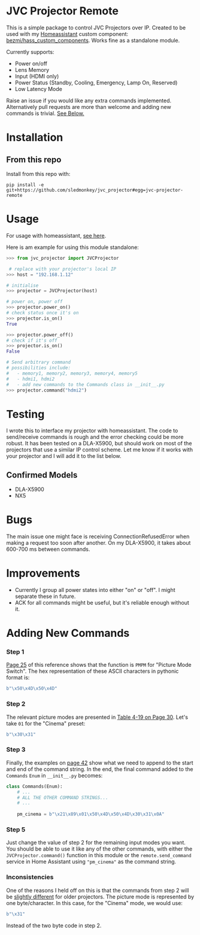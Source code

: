 # JVC Projector Remote

This is a simple package to control JVC Projectors over IP. Created to be used with my [Homeassistant](https://www.home-assistant.io/) custom component: [bezmi/hass_custom_components](https://github.com/bezmi/hass_custom_components/tree/master/custom_components/jvcprojector). Works fine as a standalone module.

Currently supports:
* Power on/off
* Lens Memory
* Input (HDMI only)
* Power Status (Standby, Cooling, Emergency, Lamp On, Reserved)
* Low Latency Mode

Raise an issue if you would like any extra commands implemented. Alternatively pull requests are more than welcome and adding new commands is trivial. [See Below.](#adding-new-commands)

# Installation
## From this repo
Install from this repo with:
~~~
pip install -e git+https://github.com/sledmonkey/jvc_projector#egg=jvc-projector-remote
~~~
# Usage
For usage with homeassistant, [see here](https://github.com/bezmi/hass_custom_components).

Here is am example for using this module standalone:
``` python
>>> from jvc_projector import JVCProjector

 # replace with your projector's local IP
>>> host = "192.168.1.12"

# initialise
>>> projector = JVCProjector(host)

# power on, power off
>>> projector.power_on()
# check status once it's on
>>> projector.is_on()
True

>>> projector.power_off()
# check if it's off
>>> projector.is_on()
False

# Send arbitrary command
# possibilities include:
#   - memory1, memory2, memory3, memory4, memory5
#   - hdmi1, hdmi2
#   - add new commands to the Commands class in __init__.py
>>> projector.command("hdmi2")
```

# Testing
I wrote this to interface my projector with homeassistant. The code to
send/receive commands is rough and the error checking could be more robust. It
has been tested on a DLA-X5900, but should work on most of the projectors
that use a similar IP control scheme. Let me know if it works with your
projector and I will add it to the list below.

## Confirmed Models
* DLA-X5900
* NX5

# Bugs
The main issue one might face is receiving ConnectionRefusedError when making a
request too soon after another. On my DLA-X5900, it takes about 600-700 ms
between commands.

# Improvements
- Currently I group all power states into either "on" or "off". I might separate
  these in future.
- ACK for all commands might be useful, but it's reliable enough without it.

# Adding New Commands
### Step 1
[Page 25](https://www.us.jvc.com/projectors/pdf/2018_ILA-FPJ_Ext_Command_List_v1.2.pdf#page=25) of this reference shows that the function is `PMPM`
 for "Picture Mode Switch". The hex representation of these ASCII characters in pythonic format is:
``` python
b"\x50\x4D\x50\x4D"
```
### Step 2
The relevant picture modes are presented in [Table 4-19 on Page 30](https://www.us.jvc.com/projectors/pdf/2018_ILA-FPJ_Ext_Command_List_v1.2.pdf#page=30). Let's take `01` for the "Cinema" preset:
``` python
b"\x30\x31"
```
### Step 3
Finally, the examples on [page 42](https://www.us.jvc.com/projectors/pdf/2018_ILA-FPJ_Ext_Command_List_v1.2.pdf#page=42) show what we need to append to the start and end of the command string. In the end, the final command added to the `Commands` `Enum` in `__init__.py` becomes:
``` python
class Commands(Enum):
    # ...
    # ALL THE OTHER COMMAND STRINGS...
    # ...
 
    pm_cinema = b"\x21\x89\x01\x50\x4D\x50\x4D\x30\x31\x0A"
``` 
### Step 5
Just change the value of step 2 for the remaining input modes you want. You should be able to use it like any of the other commands, with either the `JVCProjector.command()` function in this module or the `remote.send_command` service in Home Assistant using `"pm_cinema"` as the command string.

### Inconsistencies
One of the reasons I held off on this is that the commands from step 2 will be [slightly different](https://support.jvc.com/consumer/support/documents/DILAremoteControlGuide.pdf#page=5) for older projectors. The picture mode is represented by one byte/character. In this case, for the "Cinema" mode, we would use:
```python
b"\x31"
```
Instead of the two byte code in step 2.



